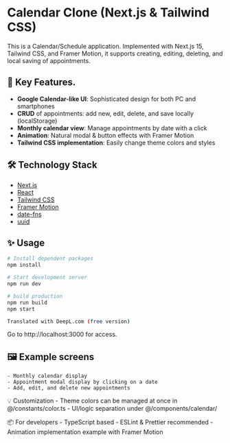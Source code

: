 # Calendar Clone (Next.js & Tailwind CSS)

This is a Calendar/Schedule application. Implemented with Next.js 15, Tailwind CSS, and Framer Motion, it supports creating, editing, deleting, and local saving of appointments.

## 🚀 Key Features.

- **Google Calendar-like UI**: Sophisticated design for both PC and smartphones
- **CRUD** of appointments: add new, edit, delete, and save locally (localStorage)
- **Monthly calendar view**: Manage appointments by date with a click
- **Animation**: Natural modal & button effects with Framer Motion
- **Tailwind CSS implementation**: Easily change theme colors and styles

## 🛠️ Technology Stack

- [Next.js](https://nextjs.org/)
- [React](https://react.dev/)
- [Tailwind CSS](https://tailwindcss.com/)
- [Framer Motion](https://www.framer.com/motion/)
- [date-fns](https://date-fns.org/)
- [uuid](https://www.npmjs.com/package/uuid)

## ✨ Usage

```bash
# Install dependent packages
npm install

# Start development server
npm run dev

# build production
npm run build
npm start

Translated with DeepL.com (free version)
```

Go to http://localhost:3000 for access.

## 🖼️ Example screens

    - Monthly calendar display
    - Appointment modal display by clicking on a date
    - Add, edit, and delete new appointments

💡 Customization - Theme colors can be managed at once in @/constants/color.ts - UI/logic separation under @/components/calendar/

📦 For developers - TypeScript based - ESLint & Prettier recommended - Animation implementation example with Framer Motion

